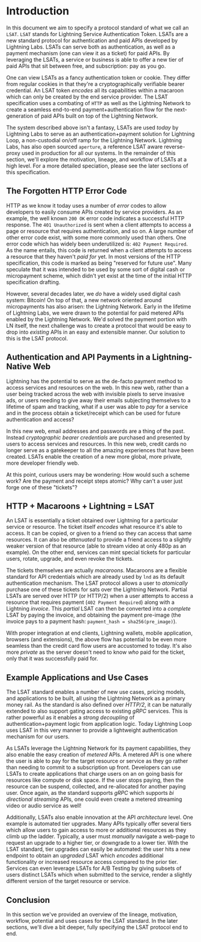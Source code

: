 # Introduction

In this document we aim to specify a protocol standard of what we call an `LSAT`. `LSAT` stands for Lightning Service Authentication Token. LSATs are a new standard protocol for authentication and paid APIs developed by Lightning Labs. LSATs can serve both as authentication, as well as a payment mechanism \(one can view it as a ticket\) for paid APIs. By leveraging the LSATs, a service or business is able to offer a new tier of paid APIs that sit between free, and subscription: pay as you go.

One can view LSATs as a fancy authentication token or cookie. They differ from regular cookies in that they're a cryptographically verifiable bearer credential. An LSAT token _encodes_ all its capabilities within a macaroon which can only be created by the end service provider. The LSAT specification uses a combating of `HTTP` as well as the Lightning Network to create a seamless end-to-end payment+authentication flow for the next-generation of paid APIs built on top of the Lightning Network.

The system described above isn't a fantasy, LSATs are used _today_ by Lightning Labs to serve as an authentication+payment solution for Lightning Loop, a non-custodial on/off ramp for the Lightning Network. Lightning Labs, has also open sourced `aperture`, a reference LSAT aware reverse-proxy used in production for all our systems. In the remainder of this section, we'll explore the motivation, lineage, and workflow of LSATs at a high level. For a more detailed speciation, please see the later sections of this specification.

## The Forgotten HTTP Error Code

HTTP as we know it today uses a number of _error_ codes to allow developers to easily consume APIs created by service providers. As an example, the well known `200 OK` error code indicates a successful HTTP response. The `401 Unauthorized` is sent when a client attempts to access a page or resource that requires authentication, and so on. A large number of other error code exist, with some more commonly used than others. One error code which has widely been underutilized is: `402 Payment Required`. As the name entails, this code is returned when a client attempts to access a resource that they haven't _paid for_ yet. In most versions of the HTTP specification, this code is marked as being "reserved for future use". Many speculate that it was intended to be used by some sort of digital cash or micropayment scheme, which didn't yet exist at the time of the initial HTTP specification drafting.

However, several decades later, we _do_ have a widely used digital cash system: Bitcoin! On top of that, a new network oriented around micropayments has also arisen: the Lightning Network. Early in the lifetime of Lightning Labs, we were drawn to the potential for paid metered APIs enabled by the Lightning Network. We'd solved the payment portion with LN itself, the next challenge was to create a protocol that would be easy to drop into _existing_ APIs in an easy and extensible manner. Our solution to this is the LSAT protocol.

## Authentication and API Payments in a Lightning-Native Web

Lightning has the potential to serve as the de-facto payment method to access services and resources on the web. In this new web, rather than a user being tracked across the web with invisible pixels to serve invasive ads, or users needing to give away their emails subjecting themselves to a lifetime of spam and tracking, what if a user was able to _pay_ for a service and in the process obtain a ticket/receipt which can be used for future authentication and access?

In this new web, email addresses and passwords are a thing of the past. Instead _cryptographic bearer credentials_ are purchased and presented by users to access services and resources. In this new web, credit cards no longer serve as a gatekeeper to all the amazing experiences that have been created. LSATs enable the creation of a new more global, more private, more developer friendly web.

At this point, curious users may be wondering: How would such a scheme work? Are the payment and receipt steps atomic? Why can't a user just forge one of these "tickets"?

## HTTP + Macaroons + Lightning = LSAT

An LSAT is essentially a ticket obtained over Lightning for a particular service or resource. The ticket itself _encodes_ what resource it's able to access. It can be copied, or given to a friend so they can access that same resources. It can also be _attenuated_ to provide a friend access to a slightly weaker version of that resource \(able to stream video at only 480p as an example\). On the other end, services can mint special tickets for particular users, rotate, upgrade, and even revoke the tickets.

The tickets themselves are actually _macaroons_. Macaroons are a flexible standard for API credentials which are already used by `lnd` as its default authentication mechanism. The LSAT protocol allows a user to _atomically_ purchase one of these tickets for sats over the Lightning Network. Partial LSATs are served over HTTP \(or HTTP/2\) when a user attempts to access a resource that requires payment \(`402 Payment Required`\) along with a Lightning _invoice_. This _partial_ LSAT can then be converted into a _complete_ LSAT by paying the invoice, and obtaining the payment pre-image \(the invoice pays to a payment hash: `payment_hash = sha256(pre_image)`\).

With proper integration at end clients, Lightning wallets, mobile application, browsers \(and extensions\), the above flow has potential to be even more seamless than the credit card flow users are accustomed to today. It's also more _private_ as the server doesn't need to know _who_ paid for the ticket, only that it was successfully paid for.

## Example Applications and Use Cases

The LSAT standard enables a number of new use cases, pricing models, and applications to be built, all using the Lightning Network as a primary money rail. As the standard is also defined over _HTTP/2_, it can be naturally extended to also support gating access to existing _gRPC_ services. This is rather powerful as it enables a _strong decoupling_ of authentication+payment logic from application logic. Today Lightning Loop uses LSAT in this very manner to provide a lightweight authentication mechanism for our users.

As LSATs leverage the Lightning Network for its payment capabilities, they also enable the easy creation of _metered_ APIs. A metered API is one where the user is able to pay for the target resource or service as they go rather than needing to commit to a subscription up front. Developers can use LSATs to create applications that charge users on an on going basis for resources like compute or disk space. If the user stops paying, then the resource can be suspend, collected, and re-allocated for another paying user. Once again, as the standard supports _gRPC_ which supports _bi directional streaming_ APIs, one could even create a metered streaming video or audio service as well!

Additionally, LSATs also enable innovation at the API _architecture_ level. One example is automated tier upgrades. Many APIs typically offer several tiers which allow users to gain access to more or additional resources as they climb up the ladder. Typically, a user must _manually_ navigate a web-page to request an upgrade to a higher tier, or downgrade to a lower tier. With the LSAT standard, tier upgrades can easily be automated: the user hits a new endpoint to obtain an _upgraded_ LSAT which _encodes_ additional functionality or increased resource access compared to the prior tier. Services can even leverage LSATs for A/B Testing by giving subsets of users distinct LSATs which when submitted to the service, render a slightly different version of the target resource or service.

## Conclusion

In this section we've provided an overview of the lineage, motivation, workflow, potential and uses cases for the LSAT standard. In the later sections, we'll dive a bit deeper, fully specifying the LSAT protocol end to end.

